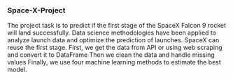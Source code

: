### Space-X-Project

The project task is to predict if the first stage of the SpaceX Falcon 9 rocket will land successfully. Data science methodologies have been applied to analyze launch data and optimize the prediction of launches. SpaceX can reuse the first stage.
First, we get the data from API or using web scraping and convert it to DataFrame
Then we clean the data and handle missing values
Finally, we use four machine learning methods to estimate the best model.
